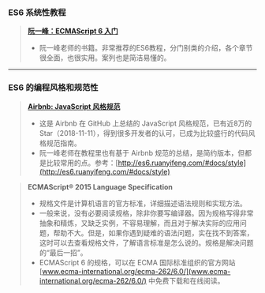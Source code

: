### ES6 系统性教程

> [**阮一峰：ECMAScript 6 入门**](http://es6.ruanyifeng.com/)
>
> - 阮一峰老师的书籍。非常推荐的ES6教程，分门别类的介绍，各个章节很全面，也很实用。案列也是简洁易懂的。




------

### ES6 的编程风格和规范性

> [**Airbnb: JavaScript 风格规范**](https://github.com/airbnb/javascript)
>
> - 这是 Airbnb 在 GitHub 上总结的 JavaScript 风格规范，已有近8万的 Star（2018-11-11），得到很多开发者的认可，已成为比较盛行的代码风格规范指南。
> - 阮一峰老师在教程里也有基于 Airbnb 规范的总结，是简约版本，但都是比较常用的点。参考：[http://es6.ruanyifeng.com/#docs/style](http://es6.ruanyifeng.com/#docs/style)


> **ECMAScript® 2015 Language Specification**
> - 规格文件是计算机语言的官方标准，详细描述语法规则和实现方法。
> - 一般来说，没有必要阅读规格，除非你要写编译器。因为规格写得非常抽象和精炼，又缺乏实例，不容易理解，而且对于解决实际的应用问题，帮助不大。但是，如果你遇到疑难的语法问题，实在找不到答案，这时可以去查看规格文件，了解语言标准是怎么说的。规格是解决问题的“最后一招”。
> - ECMAScript 6 的规格，可以在 ECMA 国际标准组织的官方网站[www.ecma-international.org/ecma-262/6.0/](www.ecma-international.org/ecma-262/6.0/) 中免费下载和在线阅读。


